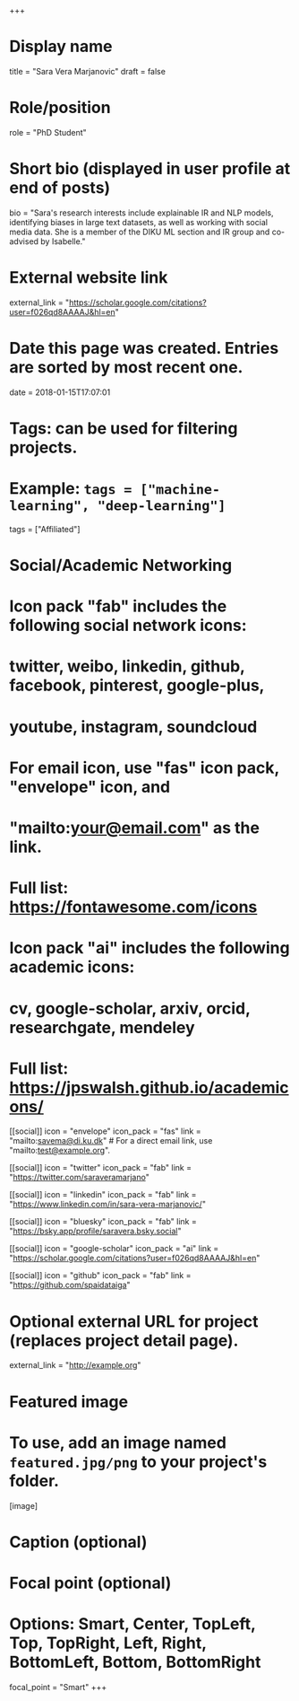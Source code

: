 +++
# Display name
title = "Sara Vera Marjanovic"
draft = false

# Role/position
role = "PhD Student"

# Short bio (displayed in user profile at end of posts)
bio = "Sara's research interests include explainable IR and NLP models, identifying biases in large text datasets, as well as working with social media data. She is a member of the DIKU ML section and IR group and co-advised by Isabelle."

# External website link
external_link = "https://scholar.google.com/citations?user=f026qd8AAAAJ&hl=en"

# Date this page was created. Entries are sorted by most recent one.
date = 2018-01-15T17:07:01

# Tags: can be used for filtering projects.
# Example: `tags = ["machine-learning", "deep-learning"]`
tags = ["Affiliated"]

# Social/Academic Networking
#
# Icon pack "fab" includes the following social network icons:
#
#   twitter, weibo, linkedin, github, facebook, pinterest, google-plus,
#   youtube, instagram, soundcloud
#
#   For email icon, use "fas" icon pack, "envelope" icon, and
#   "mailto:your@email.com" as the link.
#
#   Full list: https://fontawesome.com/icons
#
# Icon pack "ai" includes the following academic icons:
#
#   cv, google-scholar, arxiv, orcid, researchgate, mendeley
#
#   Full list: https://jpswalsh.github.io/academicons/

[[social]]
icon = "envelope"
icon_pack = "fas"
link = "mailto:savema@di.ku.dk"  # For a direct email link, use "mailto:test@example.org".

[[social]]
icon = "twitter"
icon_pack = "fab"
link = "https://twitter.com/saraveramarjano"

[[social]]
icon = "linkedin"
icon_pack = "fab"
link = "https://www.linkedin.com/in/sara-vera-marjanovic/"

[[social]]
  icon = "bluesky"
  icon_pack = "fab"
  link = "https://bsky.app/profile/saravera.bsky.social"

[[social]]
icon = "google-scholar"
icon_pack = "ai"
link = "https://scholar.google.com/citations?user=f026qd8AAAAJ&hl=en"

[[social]]
icon = "github"
icon_pack = "fab"
link = "https://github.com/spaidataiga"


# Optional external URL for project (replaces project detail page).
external_link = "http://example.org"

# Featured image
# To use, add an image named `featured.jpg/png` to your project's folder. 
[image]
  # Caption (optional)

  # Focal point (optional)
  # Options: Smart, Center, TopLeft, Top, TopRight, Left, Right, BottomLeft, Bottom, BottomRight
  focal_point = "Smart"
+++
